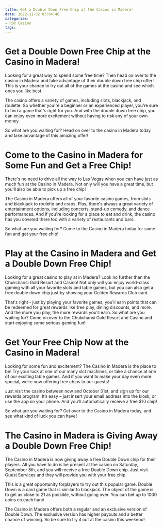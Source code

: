 ```yaml
---
title: Get a Double Down Free Chip at the Casino in Madera!
date: 2022-11-02 03:04:46
categories:
- Rox Casino
tags:
---
```



#  Get a Double Down Free Chip at the Casino in Madera!

Looking for a great way to spend some free time? Then head on over to the casino in Madera and take advantage of their double down free chip offer! This is your chance to try out all of the games at the casino and see which ones you like best.

The casino offers a variety of games, including slots, blackjack, and roulette. So whether you're a beginner or an experienced player, you're sure to find a game that's right for you. And with the double down free chip, you can enjoy even more excitement without having to risk any of your own money.

So what are you waiting for? Head on over to the casino in Madera today and take advantage of this amazing offer!

#  Come to the Casino in Madera for Some Fun and Get a Free Chip!

There's no need to drive all the way to Las Vegas when you can have just as much fun at the Casino in Madera. Not only will you have a great time, but you'll also be able to pick up a free chip!

The Casino in Madera offers all of your favorite casino games, from slots and blackjack to roulette and craps. Plus, there's always a great variety of entertainment options, including concerts, stand-up comedy, and dance performances. And if you're looking for a place to eat and drink, the casino has you covered there too with a variety of restaurants and bars.

So what are you waiting for? Come to the Casino in Madera today for some fun and get your free chip!

#  Play at the Casino in Madera and Get a Double Down Free Chip!

Looking for a great casino to play at in Madera? Look no further than the Chukchansi Gold Resort and Casino! Not only will you enjoy world-class gaming with all your favorite slots and table games, but you can also get a free double down chip just by showing your Golden Rewards Club card.

That's right - just by playing your favorite games, you'll earn points that can be redeemed for great rewards like free play, dining discounts, and more. And the more you play, the more rewards you'll earn. So what are you waiting for? Come on over to the Chukchansi Gold Resort and Casino and start enjoying some serious gaming fun!

#  Get Your Free Chip Now at the Casino in Madera!

Looking for some fun and excitement? The Casino in Madera is the place to be! Try your luck at one of our many slot machines, or take a chance at one of our exciting table games. And if you want to make your day even more special, we’re now offering free chips to our guests!

Just visit the casino between now and October 31st, and sign up for our rewards program. It’s easy – just insert your email address into the kiosk, or use the app on your phone. And you’ll automatically receive a free $10 chip!

So what are you waiting for? Get over to the Casino in Madera today, and see what kind of luck you can have!

#  The Casino in Madera is Giving Away a Double Down Free Chip!

The Casino in Madera is now giving away a free Double Down chip for their players. All you have to do is be present at the casino on Saturday, September 8th, and you will receive a free Double Down chip. Just visit Guest Services and they will provide you with your free chip.

This is a great opportunity forplayers to try out this popular game. Double Down is a card game that is similar to blackjack. The object of the game is to get as close to 21 as possible, without going over. You can bet up to 1000 coins on each hand.

The Casino in Madera offers both a regular and an exclusive version of Double Down. The exclusive version has higher payouts and a better chance of winning. So be sure to try it out at the casino this weekend!